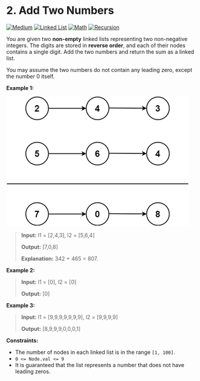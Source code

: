 # 2. Add Two Numbers

[![Medium](https://img.shields.io/badge/Medium-916f31)](#)
[![Linked List](https://img.shields.io/badge/Linked_List-302f33)](#)
[![Math](https://img.shields.io/badge/Math-302f33)](#)
[![Recursion](https://img.shields.io/badge/Recursion-302f33)](#)

You are given two **non-empty** linked lists representing two
non-negative integers. The digits are stored in **reverse order**,
and each of their nodes contains a single digit. Add the two numbers
and return the sum as a linked list.

You may assume the two numbers do not contain any leading zero,
except the number 0 itself.

**Example 1:**

![example 1 image](./example-01.jpg)

> **Input:** l1 = [2,4,3], l2 = [5,6,4]
>
> **Output:** [7,0,8]
>
> **Explanation:** 342 + 465 = 807.

**Example 2:**

> **Input:** l1 = [0], l2 = [0]
>
> **Output:** [0]

**Example 3:**

> **Input:** l1 = [9,9,9,9,9,9,9], l2 = [9,9,9,9]
>
> **Output:** [8,9,9,9,0,0,0,1]

**Constraints:**

- The number of nodes in each linked list is in the range `[1, 100]`.
- `0 <= Node.val <= 9`
- It is guaranteed that the list represents a number that does not
  have leading zeros.
